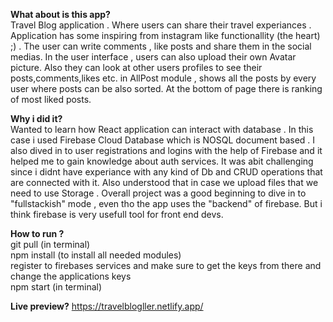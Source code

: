 **What about is this app?**
</br>
Travel Blog application . Where users can share their travel experiances . Application has some inspiring from instagram like functionallity (the heart) ;)  . The user can write comments , like posts and share them in the social medias. In the user interface , users can also upload their own Avatar picture. Also they can look at other users profiles to see their posts,comments,likes etc. in AllPost module , shows all the posts by every user where posts can be also sorted. At the bottom of page there is ranking of most liked posts. 
</br>

**Why i did it?**
</br>
Wanted to learn how React application can interact with database . In this case i used Firebase Cloud Database which is NOSQL document based . I also dived in to user registrations and logins with the help of Firebase and it helped me to gain knowledge about auth services. It was abit challenging since i didnt have experiance with any kind of Db and CRUD operations that are connected with it. Also understood that in case we upload files that we need to use Storage . Overall project was a good beginning to dive in to "fullstackish" mode , even tho the app uses the "backend" of firebase. But i think firebase is very usefull tool for front end devs.
</br>


**How to run ?**
</br>
git pull  (in terminal)
</br>
npm install  (to install all needed modules)
</br>
register to firebases services and make sure to get the keys from there and change the applications keys
</br>
npm start (in terminal)
</br>


**Live preview?**
https://travelblogller.netlify.app/
